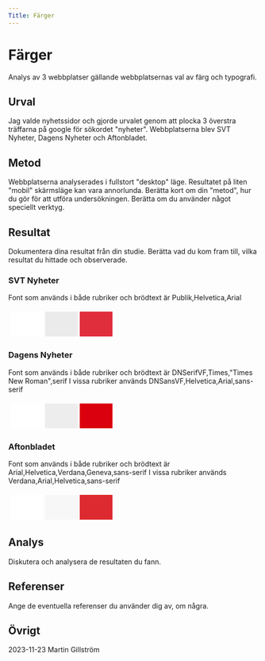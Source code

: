 ```yaml
---
Title: Färger
---
```


Färger
=======================

Analys av 3 webbplatser gällande webbplatsernas val av färg och typografi.

Urval
-----------------------

Jag valde nyhetssidor och gjorde urvalet genom att plocka 3 överstra träffarna på google för sökordet "nyheter".
Webbplatserna blev SVT Nyheter, Dagens Nyheter och Aftonbladet.

Metod
-----------------------

Webbplatserna analyserades i fullstort "desktop" läge.
Resultatet på liten "mobil" skärmsläge kan vara annorlunda.
Berätta kort om din "metod", hur du gör för att utföra undersökningen. Berätta om du använder något speciellt verktyg.

Resultat
-----------------------

Dokumentera dina resultat från din studie. Berätta vad du kom fram till, vilka resultat du hittade och observerade.

### SVT Nyheter
Font som används i både rubriker och brödtext är Publik,Helvetica,Arial
<table style="border-spacing: 4px; border-collapse: separate"><tr>
<td style="height: 50px; width: 50px; background-color: #ffffff">
<td style="height: 50px; width: 50px; background-color: #ebebeb">
<td style="height: 50px; width: 50px; background-color: #e02e3d">
</tr></table>

### Dagens Nyheter
Font som används i både rubriker och brödtext är DNSerifVF,Times,"Times New Roman",serif
I vissa rubriker används DNSansVF,Helvetica,Arial,sans-serif
<table style="border-spacing: 4px; border-collapse: separate"><tr>
<td style="height: 50px; width: 50px; background-color: #ffffff">
<td style="height: 50px; width: 50px; background-color: #ededed">
<td style="height: 50px; width: 50px; background-color: #da000d">
</tr></table>

### Aftonbladet
Font som används i både rubriker och brödtext är Arial,Helvetica,Verdana,Geneva,sans-serif
I vissa rubriker används Verdana,Arial,Helvetica,sans-serif
<table style="border-spacing: 4px; border-collapse: separate"><tr>
<td style="height: 50px; width: 50px; background-color: #ffffff">
<td style="height: 50px; width: 50px; background-color: #f7f7f7">
<td style="height: 50px; width: 50px; background-color: #dd2a30">
</tr></table>

Analys
-----------------------

Diskutera och analysera de resultaten du fann.

Referenser
-----------------------

Ange de eventuella referenser du använder dig av, om några.

Övrigt
-----------------------

2023-11-23 Martin Gillström 